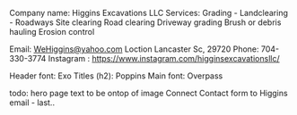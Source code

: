 Company name: Higgins Excavations LLC
Services: Grading - Landclearing - Roadways
Site clearing
Road clearing
Driveway grading
Brush or debris hauling
Erosion control

Email: WeHiggins@yahoo.com
Loction Lancaster Sc, 29720
Phone: 704-330-3774
Instagram : https://www.instagram.com/higginsexcavationsllc/

Header font: Exo
Titles (h2): Poppins
Main font: Overpass


todo:
hero page text to be ontop of image
Connect Contact form to Higgins email - last..